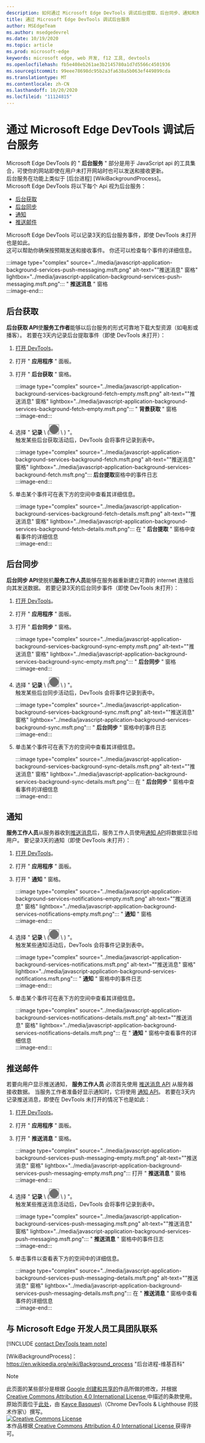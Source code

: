 ```yaml
---
description: 如何通过 Microsoft Edge DevTools 调试后台提取、后台同步、通知和推送消息。
title: 通过 Microsoft Edge DevTools 调试后台服务
author: MSEdgeTeam
ms.author: msedgedevrel
ms.date: 10/19/2020
ms.topic: article
ms.prod: microsoft-edge
keywords: microsoft edge, web 开发, f12 工具, devtools
ms.openlocfilehash: fb5e408eb261ae3b2145780a1d7d5566c4501936
ms.sourcegitcommit: 99eee78698dc95b2a3fa638a5b063ef449899cda
ms.translationtype: MT
ms.contentlocale: zh-CN
ms.lasthandoff: 10/20/2020
ms.locfileid: "11124815"
---
```

<!-- Copyright Kayce Basques 
   Licensed under the Apache License, Version 2.0 (the "License");
   you may not use this file except in compliance with the License.
   You may obtain a copy of the License at

       https://www.apache.org/licenses/LICENSE-2.0
       
   Unless required by applicable law or agreed to in writing, software
   distributed under the License is distributed on an "AS IS" BASIS,
   WITHOUT WARRANTIES OR CONDITIONS OF ANY KIND, either express or implied.
   See the License for the specific language governing permissions and
   limitations under the License.  -->  

# 通过 Microsoft Edge DevTools 调试后台服务  

Microsoft Edge DevTools 的 " **后台服务** " 部分是用于 JavaScript api 的工具集合，可使你的网站即使在用户未打开网站时也可以发送和接收更新。  
后台服务在功能上类似于 [后台进程] [WikiBackgroundProcess]。  
Microsoft Edge DevTools 将以下每个 Api 视为后台服务：  

*   [后台获取](#background-fetch)  
*   [后台同步](#background-sync)  
*   [通知](#notifications)  
*   [推送邮件](#push-messages)  
    
Microsoft Edge DevTools 可以记录3天的后台服务事件，即使 DevTools 未打开也是如此。  
这可以帮助你确保按预期发送和接收事件。  你还可以检查每个事件的详细信息。  

:::image type="complex" source="../media/javascript-application-background-services-push-messaging.msft.png" alt-text="&quot;推送消息&quot; 窗格" lightbox="../media/javascript-application-background-services-push-messaging.msft.png":::
   " **推送消息** " 窗格  
:::image-end:::  

## 后台获取  

**后台获取 API**使**服务工作者**能够以后台服务的形式可靠地下载大型资源（如电影或播客）。  若要在3天内记录后台提取事件（即使 DevTools 未打开）：  

<!--Todo: add background fetch api section when available -->  

1.  [打开 DevTools][OpenDevTools]。  
1.  打开 " **应用程序** " 面板。  
1.  打开 " **后台获取** " 窗格。  
    
    :::image type="complex" source="../media/javascript-application-background-services-background-fetch-empty.msft.png" alt-text="&quot;推送消息&quot; 窗格" lightbox="../media/javascript-application-background-services-background-fetch-empty.msft.png":::
       " **背景获取** " 窗格  
    :::image-end:::  
    
1.  选择 " **记录** \ (![ 记录 ][ImageRecordIcon] \ ) "。  
   触发某些后台获取活动后，DevTools 会将事件记录到表中。  
    
    :::image type="complex" source="../media/javascript-application-background-services-background-fetch.msft.png" alt-text="&quot;推送消息&quot; 窗格" lightbox="../media/javascript-application-background-services-background-fetch.msft.png":::
       **后台提取**窗格中的事件日志  
    :::image-end:::  
    
1.  单击某个事件可在表下方的空间中查看其详细信息。  
    
    :::image type="complex" source="../media/javascript-application-background-services-background-fetch-details.msft.png" alt-text="&quot;推送消息&quot; 窗格" lightbox="../media/javascript-application-background-services-background-fetch-details.msft.png":::
       在 " **后台提取** " 窗格中查看事件的详细信息  
    :::image-end:::  
    
## 后台同步  

**后台同步 API**使脱机**服务工作人员**能够在服务器重新建立可靠的 internet 连接后向其发送数据。  若要记录3天的后台同步事件（即使 DevTools 未打开）：  

<!--Todo: add background sync api section when available -->  

1.  [打开 DevTools][OpenDevTools]。  
1.  打开 " **应用程序** " 面板。  
1.  打开 " **后台同步** " 窗格。  
    
    :::image type="complex" source="../media/javascript-application-background-services-background-sync-empty.msft.png" alt-text="&quot;推送消息&quot; 窗格" lightbox="../media/javascript-application-background-services-background-sync-empty.msft.png":::
       " **后台同步** " 窗格  
    :::image-end:::  
    
1.  选择 " **记录** \ (![ 记录 ][ImageRecordIcon] \ ) "。  
   触发某些后台同步活动后，DevTools 会将事件记录到表中。  
    
    :::image type="complex" source="../media/javascript-application-background-services-background-sync.msft.png" alt-text="&quot;推送消息&quot; 窗格" lightbox="../media/javascript-application-background-services-background-sync.msft.png":::
       " **后台同步** " 窗格中的事件日志  
    :::image-end:::  
    
1.  单击某个事件可在表下方的空间中查看其详细信息。  
    
    :::image type="complex" source="../media/javascript-application-background-services-background-sync-details.msft.png" alt-text="&quot;推送消息&quot; 窗格" lightbox="../media/javascript-application-background-services-background-sync-details.msft.png":::
       在 " **后台同步** " 窗格中查看事件的详细信息  
    :::image-end:::  
    
## 通知  

**服务工作人员**从服务器收到[推送消息][MDNPush]后，服务工作人员使用[通知 API][MDNNotifications]将数据显示给用户。  要记录3天的通知（即使 DevTools 未打开）：  

1.  [打开 DevTools][OpenDevTools]。  
1.  打开 " **应用程序** " 面板。  
1.  打开 " **通知** " 窗格。  
    
    :::image type="complex" source="../media/javascript-application-background-services-notifications-empty.msft.png" alt-text="&quot;推送消息&quot; 窗格" lightbox="../media/javascript-application-background-services-notifications-empty.msft.png":::
       " **通知** " 窗格  
    :::image-end:::  
    
1.  选择 " **记录** \ (![ 记录 ][ImageRecordIcon] \ ) "。  
   触发某些通知活动后，DevTools 会将事件记录到表中。  
    
    :::image type="complex" source="../media/javascript-application-background-services-notifications.msft.png" alt-text="&quot;推送消息&quot; 窗格" lightbox="../media/javascript-application-background-services-notifications.msft.png":::
       " **通知** " 窗格中的事件日志  
    :::image-end:::  
    
1.  单击某个事件可在表下方的空间中查看其详细信息。  
    
    :::image type="complex" source="../media/javascript-application-background-services-notifications-details.msft.png" alt-text="&quot;推送消息&quot; 窗格" lightbox="../media/javascript-application-background-services-notifications-details.msft.png":::
       在 " **通知** " 窗格中查看事件的详细信息  
    :::image-end:::  
    
## 推送邮件  

若要向用户显示推送通知， **服务工作人员** 必须首先使用 [推送消息 API][MDNPush] 从服务器接收数据。  当服务工作者准备好显示通知时，它将使用 [通知 API][MDNNotifications]。  若要在3天内记录推送消息，即使在 DevTools 未打开的情况下也是如此：  

1.  [打开 DevTools][OpenDevTools]。  
1.  打开 " **应用程序** " 面板。  
1.  打开 " **推送消息** " 窗格。  
    
    :::image type="complex" source="../media/javascript-application-background-services-push-messaging-empty.msft.png" alt-text="&quot;推送消息&quot; 窗格" lightbox="../media/javascript-application-background-services-push-messaging-empty.msft.png":::
       打开 " **推送消息** " 窗格  
    :::image-end:::  
    
1.  选择 " **记录** \ (![ 记录 ][ImageRecordIcon] \ ) "。  
    触发某些推送消息活动后，DevTools 会将事件记录到表中。  
    
    :::image type="complex" source="../media/javascript-application-background-services-push-messaging.msft.png" alt-text="&quot;推送消息&quot; 窗格" lightbox="../media/javascript-application-background-services-push-messaging.msft.png":::
       " **推送消息** " 窗格中的事件日志  
    :::image-end:::  
    
1.  单击事件以查看表下方的空间中的详细信息。  
    
    :::image type="complex" source="../media/javascript-application-background-services-push-messaging-details.msft.png" alt-text="&quot;推送消息&quot; 窗格" lightbox="../media/javascript-application-background-services-push-messaging-details.msft.png":::
       在 " **推送消息** " 窗格中查看事件的详细信息  
    :::image-end:::  
    
## 与 Microsoft Edge 开发人员工具团队联系  

[!INCLUDE [contact DevTools team note](../includes/contact-devtools-team-note.md)]  

<!-- image links -->  

[ImageRecordIcon]: ../media/record-icon.msft.png  

<!-- links -->  

<!--[BackgroundFetchAPI]: ../../../microsoft-edge/devtools-guide-chromium/whats-new/2018/12/background-fetch.md "Background Fetch API"  -->  
<!--[BackgroundSyncAPI]: ../../../microsoft-edge/devtools-guide-chromium/whats-new/2015/12/background-sync.md  "Background Sync API"  -->

[OpenDevTools]: ../open.md "打开 Microsoft Edge (Chromium) 开发工具 |Microsoft 文档"  

[MDNNotifications]: https://developer.mozilla.org/docs/Web/API/Notifications_API "通知 API |MDN"  
[MDNPush]: https://developer.mozilla.org/docs/Web/API/Push_API "推送 API |MDN"  
<!--[ServiceWorkerCacheStorage]: https://alphabet.dev/service-workers-cache-storage "Service workers and the Cache Storage API | alphabet.dev"  -->
[WikiBackgroundProcess]： https://en.wikipedia.org/wiki/Background_process "后台进程-维基百科"  

> [!NOTE]
> 此页面的某些部分是根据 [Google 创建和共享的][GoogleSitePolicies]作品所做的修改，并根据[ Creative Commons Attribution 4.0 International License ][CCA4IL]中描述的条款使用。  
> 原始页面位于[此处](https://developers.google.com/web/tools/chrome-devtools/javascript/background-services)，由 [Kayce Basques][KayceBasques]\（Chrome DevTools \& Lighthouse 的技术作家\）撰写。  
[![Creative Commons License][CCby4Image]][CCA4IL]  
本作品根据[ Creative Commons Attribution 4.0 International License ][CCA4IL]获得许可。  

[CCA4IL]: https://creativecommons.org/licenses/by/4.0  
[CCby4Image]: https://i.creativecommons.org/l/by/4.0/88x31.png  
[GoogleSitePolicies]: https://developers.google.com/terms/site-policies  
[KayceBasques]: https://developers.google.com/web/resources/contributors/kaycebasques  

